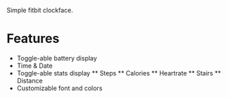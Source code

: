 Simple fitbit clockface.

# Features

* Toggle-able battery display
* Time & Date
* Toggle-able stats display
** Steps
** Calories
** Heartrate
** Stairs
** Distance
* Customizable font and colors
